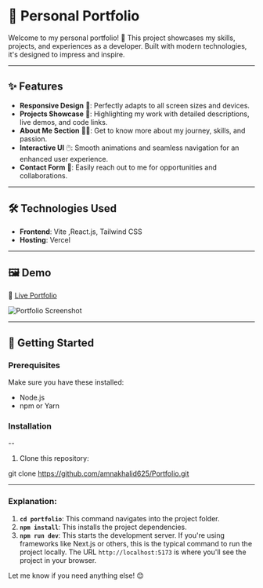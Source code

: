 # 🌟 Personal Portfolio

Welcome to my personal portfolio! 🚀 This project showcases my skills, projects, and experiences as a developer. Built with modern technologies, it's designed to impress and inspire.

---

## ✨ Features

- **Responsive Design** 📱: Perfectly adapts to all screen sizes and devices.  
- **Projects Showcase** 💼: Highlighting my work with detailed descriptions, live demos, and code links.  
- **About Me Section** 👩‍💻: Get to know more about my journey, skills, and passion.  
- **Interactive UI** 🖱️: Smooth animations and seamless navigation for an enhanced user experience.  
- **Contact Form** 📩: Easily reach out to me for opportunities and collaborations.  

---

## 🛠️ Technologies Used

- **Frontend**:  Vite ,React.js, Tailwind CSS  
- **Hosting**: Vercel   

---

## 🖼️ Demo

🔗 [Live Portfolio](https://your-portfolio-link.com)  

![Portfolio Screenshot](https://via.placeholder.com/800x400?text=Portfolio+Screenshot)

---

## 🚀 Getting Started

### Prerequisites

Make sure you have these installed:
- Node.js  
- npm or Yarn  

### Installation
--
1. Clone this repository:  

git clone https://github.com/amnakhalid625/Portfolio.git

---
### Explanation:
1. **`cd portfolio`**: This command navigates into the project folder.
2. **`npm install`**: This installs the project dependencies.
3. **`npm run dev`**: This starts the development server. If you're using frameworks like Next.js or others, this is the typical command to run the project locally. The URL `http://localhost:5173` is where you'll see the project in your browser.

Let me know if you need anything else! 😊

